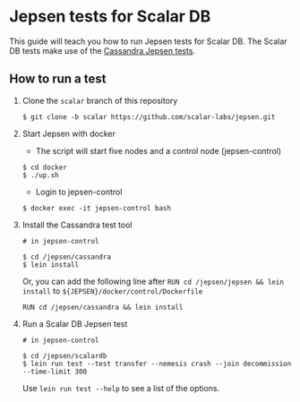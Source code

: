 # Jepsen tests for Scalar DB

This guide will teach you how to run Jepsen tests for Scalar DB.
The Scalar DB tests make use of the [Cassandra Jepsen tests](https://github.com/scalar-labs/jepsen/tree/cassandra).

## How to run a test

1. Clone the `scalar` branch of this repository

    ```
    $ git clone -b scalar https://github.com/scalar-labs/jepsen.git
    ```

2. Start Jepsen with docker

    - The script will start five nodes and a control node (jepsen-control)

    ```
    $ cd docker
    $ ./up.sh
    ```

    - Login to jepsen-control

    ```
    $ docker exec -it jepsen-control bash
    ```

3. Install the Cassandra test tool

    ```
    # in jepsen-control
    
    $ cd /jepsen/cassandra
    $ lein install
    ```

    Or, you can add the following line after `RUN cd /jepsen/jepsen && lein install` to `${JEPSEN}/docker/control/Dockerfile`

    ```
    RUN cd /jepsen/cassandra && lein install
    ```

4. Run a Scalar DB Jepsen test

    ```
    # in jepsen-control

    $ cd /jepsen/scalardb
    $ lein run test --test transfer --nemesis crash --join decommission --time-limit 300
    ```

    Use `lein run test --help` to see a list of the options.
